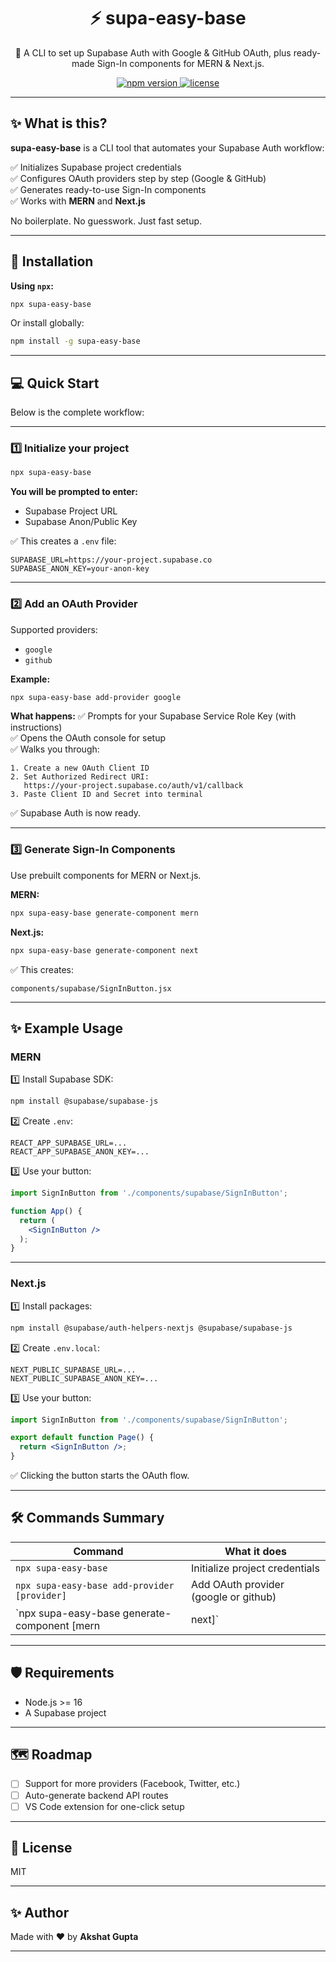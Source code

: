 <h1 align="center">
  ⚡️ supa-easy-base
</h1>

<p align="center">
  🚀 A CLI to set up Supabase Auth with Google & GitHub OAuth, plus ready-made Sign-In components for MERN & Next.js.
</p>

<p align="center">
  <a href="https://www.npmjs.com/package/supa-easy-base">
    <img src="https://img.shields.io/npm/v/supa-easy-base?color=blue" alt="npm version" />
  </a>
  <a href="https://github.com/24Akshat/supa-easy-base/blob/main/LICENSE">
    <img src="https://img.shields.io/badge/license-MIT-brightgreen.svg" alt="license" />
  </a>
</p>

---

## ✨ What is this?

**supa-easy-base** is a CLI tool that automates your Supabase Auth workflow:

✅ Initializes Supabase project credentials  
✅ Configures OAuth providers step by step (Google & GitHub)  
✅ Generates ready-to-use Sign-In components  
✅ Works with **MERN** and **Next.js**

No boilerplate. No guesswork. Just fast setup.

---

## 🚀 Installation

**Using `npx`:**

```bash
npx supa-easy-base
```

Or install globally:

```bash
npm install -g supa-easy-base
```

---

## 💻 Quick Start

Below is the complete workflow:

---

### 1️⃣ Initialize your project

```bash
npx supa-easy-base
```

**You will be prompted to enter:**
- Supabase Project URL
- Supabase Anon/Public Key

✅ This creates a `.env` file:

```
SUPABASE_URL=https://your-project.supabase.co
SUPABASE_ANON_KEY=your-anon-key
```

---

### 2️⃣ Add an OAuth Provider

Supported providers:
- `google`
- `github`

**Example:**

```bash
npx supa-easy-base add-provider google
```

**What happens:**
✅ Prompts for your Supabase Service Role Key (with instructions)  
✅ Opens the OAuth console for setup  
✅ Walks you through:

```
1. Create a new OAuth Client ID
2. Set Authorized Redirect URI:
   https://your-project.supabase.co/auth/v1/callback
3. Paste Client ID and Secret into terminal
```

✅ Supabase Auth is now ready.

---

### 3️⃣ Generate Sign-In Components

Use prebuilt components for MERN or Next.js.

**MERN:**

```bash
npx supa-easy-base generate-component mern
```

**Next.js:**

```bash
npx supa-easy-base generate-component next
```

✅ This creates:

```
components/supabase/SignInButton.jsx
```

---

## ✨ Example Usage

### MERN

1️⃣ Install Supabase SDK:

```bash
npm install @supabase/supabase-js
```

2️⃣ Create `.env`:

```
REACT_APP_SUPABASE_URL=...
REACT_APP_SUPABASE_ANON_KEY=...
```

3️⃣ Use your button:

```jsx
import SignInButton from './components/supabase/SignInButton';

function App() {
  return (
    <SignInButton />
  );
}
```

---

### Next.js

1️⃣ Install packages:

```bash
npm install @supabase/auth-helpers-nextjs @supabase/supabase-js
```

2️⃣ Create `.env.local`:

```
NEXT_PUBLIC_SUPABASE_URL=...
NEXT_PUBLIC_SUPABASE_ANON_KEY=...
```

3️⃣ Use your button:

```jsx
import SignInButton from './components/supabase/SignInButton';

export default function Page() {
  return <SignInButton />;
}
```

✅ Clicking the button starts the OAuth flow.

---

## 🛠 Commands Summary

| Command                                      | What it does                                  |
|----------------------------------------------|-----------------------------------------------|
| `npx supa-easy-base`                         | Initialize project credentials               |
| `npx supa-easy-base add-provider [provider]`| Add OAuth provider (google or github)        |
| `npx supa-easy-base generate-component [mern|next]` | Generate Sign-In component            |

---

## 🛡 Requirements

- Node.js >= 16
- A Supabase project

---

## 🗺 Roadmap

- [ ] Support for more providers (Facebook, Twitter, etc.)
- [ ] Auto-generate backend API routes
- [ ] VS Code extension for one-click setup

---

## 📄 License

MIT

---

## ✨ Author

Made with ❤️ by **Akshat Gupta**

---
